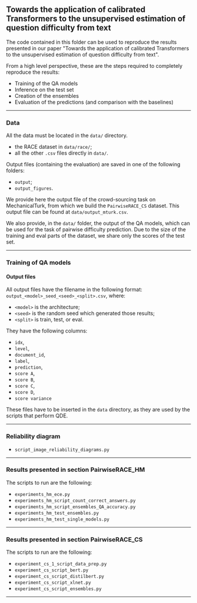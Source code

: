 ## Towards the application of calibrated Transformers to the unsupervised estimation of question difficulty from text

The code contained in this folder can be used to reproduce the results presented in our paper 
"Towards the application of calibrated Transformers to the unsupervised estimation of question 
difficulty from text".

From a high level perspective, these are the steps required to completely reproduce the results:
- Training of the QA models
- Inference on the test set
- Creation of the ensembles
- Evaluation of the predictions (and comparison with the baselines)

-----

### Data

All the data must be located in the `data/` directory.
- the RACE dataset in `data/race/`;
- all the other `.csv` files directly in `data/`.

Output files (containing the evaluation) are saved in one of the following folders:
- `output`;
- `output_figures`.

We provide here the output file of the crowd-sourcing task on MechanicalTurk,  from which we build the `PairwiseRACE_CS`
dataset. This output file can be found at `data/output_mturk.csv`.

We also provide, in the `data/` folder, the output of the QA models, which can be used for the task of pairwise 
difficulty prediction.
Due to the size of the training and eval parts of the dataset, we share only the scores of the test set.

-----

### Training of QA models

#### Output files

All output files have the filename in the following format:
`output_<model>_seed_<seed>_<split>.csv`,
where: 
- `<model>` is the architecture;
- `<seed>` is the random seed which generated those results;
- `<split>` is train, test, or eval.

They have the following columns:
- `idx`,
- `level`, 
- `document_id`,
- `label`,
- `prediction`,
- `score A`,
- `score B`,
- `score C`, 
- `score D`,
- `score variance`

These files have to be inserted in the `data` directory, as they are used by
the scripts that perform QDE.

-----

### Reliability diagram

- `script_image_reliability_diagrams.py`

-----

### Results presented in section PairwiseRACE_HM

The scripts to run are the following:
- `experiments_hm_ece.py`
- `experiments_hm_script_count_correct_answers.py`
- `experiments_hm_script_ensembles_QA_accuracy.py`
- `experiments_hm_test_ensembles.py`
- `experiments_hm_test_single_models.py`


-----

### Results presented in section PairwiseRACE_CS

The scripts to run are the following:
- `experiment_cs_1_script_data_prep.py`
- `experiment_cs_script_bert.py`
- `experiment_cs_script_distilbert.py`
- `experiment_cs_script_xlnet.py`
- `experiment_cs_script_ensembles.py`

-----